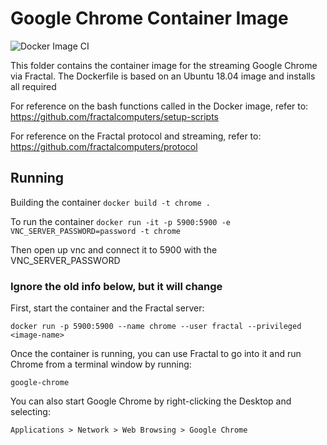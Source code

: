 # Google Chrome Container Image

![Docker Image CI](https://github.com/fractalcomputers/container-images/workflows/Docker%20Image%20CI/badge.svg)

This folder contains the container image for the streaming Google Chrome via Fractal. The Dockerfile is based on an Ubuntu 18.04 image and installs all required 

For reference on the bash functions called in the Docker image, refer to: https://github.com/fractalcomputers/setup-scripts

For reference on the Fractal protocol and streaming, refer to: https://github.com/fractalcomputers/protocol

## Running

Building the container
`docker build -t chrome . `

To run the container
`docker run -it -p 5900:5900 -e VNC_SERVER_PASSWORD=password -t chrome`

Then open up vnc and connect it to 5900 with the VNC_SERVER_PASSWORD

### Ignore the old info below, but it will change

First, start the container and the Fractal server:

```
docker run -p 5900:5900 --name chrome --user fractal --privileged <image-name>
```

Once the container is running, you can use Fractal to go into it and run Chrome
from a terminal window by running:
```
google-chrome
```

You can also start Google Chrome by right-clicking the Desktop and selecting:
```
Applications > Network > Web Browsing > Google Chrome
```
